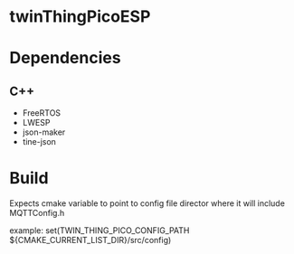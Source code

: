 # twinThingPicoESP


# Dependencies
## C++
+ FreeRTOS
+ LWESP
+ json-maker
+ tine-json

# Build
Expects cmake variable to point to config file director where it will include MQTTConfig.h

example:
set(TWIN_THING_PICO_CONFIG_PATH ${CMAKE_CURRENT_LIST_DIR}/src/config)